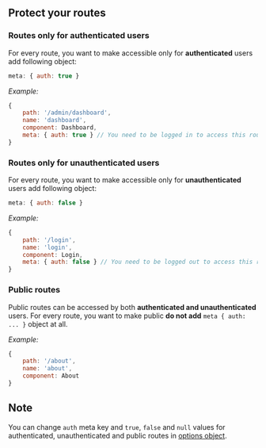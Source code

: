 ## Protect your routes

### Routes only for authenticated users

For every route, you want to make accessible only for **authenticated** users add following object:

```javascript
meta: { auth: true }
```

*Example:*

```javascript
{
    path: '/admin/dashboard',
    name: 'dashboard',
    component: Dashboard,
    meta: { auth: true } // You need to be logged in to access this route
}
```

### Routes only for unauthenticated users

For every route, you want to make accessible only for  **unauthenticated** users add following object:

```javascript
meta: { auth: false }
```

*Example:*

```javascript
{
    path: '/login',
    name: 'login',
    component: Login,
    meta: { auth: false } // You need to be logged out to access this route
}
```

### Public routes

Public routes can be accessed by both **authenticated and unauthenticated** users. For every route, you want to make public **do not add** `meta { auth: ... }` object at all.

*Example:*

```javascript
{
    path: '/about',
    name: 'about',
    component: About
}
```

## Note

You can change `auth` meta key and `true`, `false` and `null` values for authenticated, unauthenticated and public routes in [options object](configuration.md).

